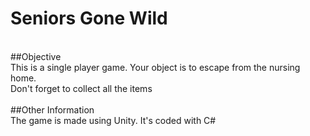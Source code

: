 # Seniors Gone Wild
<br/>
##Objective
<br>
This is a single player game. Your object is to escape from the nursing home. <br>
Don't forget to collect all the items<br>
<br>
##Other Information
<br>
The game is made using Unity. It's coded with C#
